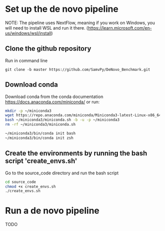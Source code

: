 # Set up the de novo pipeline

NOTE: The pipeline uses NextFlow, meaning if you work on Windows, you will need to install WSL and run it there. (https://learn.microsoft.com/en-us/windows/wsl/install)

## Clone the github repository

Run in command line
```
git clone -b master https://github.com/SamvPy/DeNovo_Benchmark.git
```

## Download conda

Download conda from the conda documentation https://docs.anaconda.com/miniconda/ or run:

```bash
mkdir -p ~/miniconda3
wget https://repo.anaconda.com/miniconda/Miniconda3-latest-Linux-x86_64.sh -O ~/miniconda3/miniconda.sh
bash ~/miniconda3/miniconda.sh -b -u -p ~/miniconda3
rm -rf ~/miniconda3/miniconda.sh

~/miniconda3/bin/conda init bash
~/miniconda3/bin/conda init zsh
```

## Create the environments by running the bash script 'create_envs.sh'

Go to the source_code directory and run the bash script

```bash
cd source_code
chmod +x create_envs.sh
./create_envs.sh
```


# Run a de novo pipeline

TODO